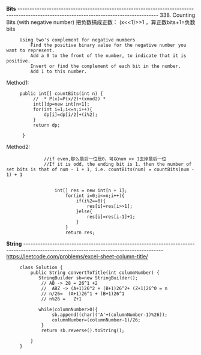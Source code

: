 **Bits**  ----------------------------------------------------------------------------------------------------------------------------------------
338. Counting Bits (with negative number) 
把负数搞成正数： (x<<1)>>1  ，算正数bits+1=负数bits

         Using two's complement for negative numbers
             Find the positive binary value for the negative number you want to represent.
             Add a 0 to the front of the number, to indicate that it is positive.
             Invert or find the complement of each bit in the number.
             Add 1 to this number.

    

Method1:

         public int[] countBits(int n) {
              //  * P(x)=P(x/2)+(xmod2) *
              int[]dp=new int[n+1];
              for(int i=1;i<=n;i++){
                  dp[i]=dp[i/2]+(i%2);
              }
              return dp;

          }
Method2:

                  //if even,那么最后一位是0，可以num >> 1去掉最后一位
                  //If it is odd, the ending bit is 1, then the number of set bits is that of num - 1 + 1, i.e. countBits(num) = countBits(num - 1) + 1


                      int[] res = new int[n + 1];
                          for(int i=0;i<=n;i++){
                              if(i%2==0){
                                  res[i]=res[i>>1];
                              }else{
                                  res[i]=res[i-1]+1;
                              }
                          }
                          return res;
                          
                          
**String** ----------------------------------------------------------------------------------------------------------------------------------------
         https://leetcode.com/problems/excel-sheet-column-title/


         class Solution {
             public String convertToTitle(int columnNumber) {
                StringBuilder sb=new StringBuilder();
                 // AB -> 28 = 26^1 +2
                 //  ABZ -> (A+1)26^2 + (B+1)26^2+ (Z+1)26^0 = n
                 // n/26=  (A+1)26^1 + (B+1)26^1 
                 // n%26 =   Z+1

                while(columnNumber>0){
                     sb.append((char)('A'+(columnNumber-1)%26));
                     columnNumber=(columnNumber-1)/26;
                 }
                 return sb.reverse().toString();

             }
         }


